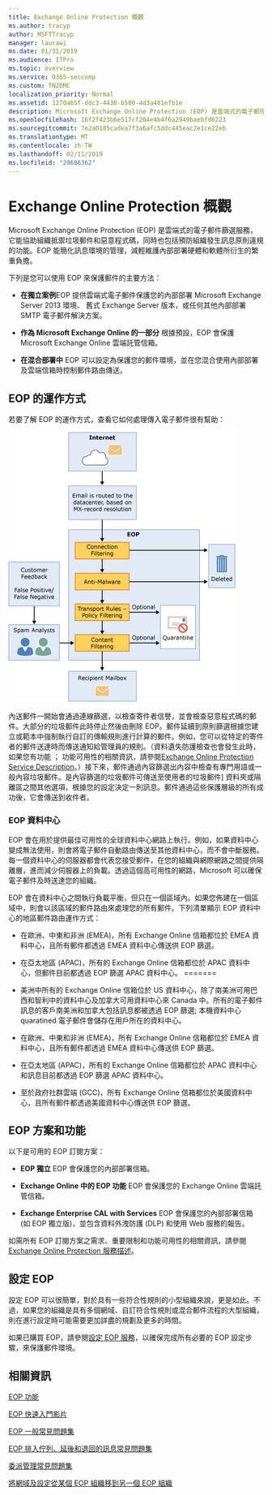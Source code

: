 ```yaml
---
title: Exchange Online Protection 概觀
ms.author: tracyp
author: MSFTTracyp
manager: laurawi
ms.date: 01/31/2019
ms.audience: ITPro
ms.topic: overview
ms.service: O365-seccomp
ms.custom: TN2DMC
localization_priority: Normal
ms.assetid: 1270a65f-ddc3-4430-b500-4d3a481efb1e
description: Microsoft Exchange Online Protection (EOP) 是雲端式的電子郵件篩選服務，它能協助組織抵禦垃圾郵件和惡意軟體，同時也包括預防組織發生訊息原則違規的功能。
ms.openlocfilehash: 16f2f423b6e517cf204e4b4f6a2949baebfd6223
ms.sourcegitcommit: 7e2a0185cadea7f3a6afc5ddc445eac2e1ce22eb
ms.translationtype: MT
ms.contentlocale: zh-TW
ms.lasthandoff: 02/11/2019
ms.locfileid: "29686362"
---
```

# <a name="exchange-online-protection-overview"></a>Exchange Online Protection 概觀

Microsoft Exchange Online Protection (EOP) 是雲端式的電子郵件篩選服務，它能協助組織抵禦垃圾郵件和惡意程式碼，同時也包括預防組織發生訊息原則違規的功能。EOP 能簡化訊息環境的管理，減輕維護內部部署硬體和軟體所衍生的繁重負擔。
  
下列是您可以使用 EOP 來保護郵件的主要方法：
  
- **在獨立案例**EOP 提供雲端式電子郵件保護您的內部部署 Microsoft Exchange Server 2013 環境、 舊式 Exchange Server 版本，或任何其他內部部署 SMTP 電子郵件解決方案。 
    
- **作為 Microsoft Exchange Online 的一部分** 根據預設，EOP 會保護 Microsoft Exchange Online 雲端託管信箱。 
    
- **在混合部署中** EOP 可以設定為保護您的郵件環境，並在您混合使用內部部署及雲端信箱時控制郵件路由傳送。 
    
## <a name="how-eop-works"></a>EOP 的運作方式

若要了解 EOP 的運作方式，查看它如何處理傳入電子郵件很有幫助：
  
![EOP 電子郵件處理](../media/EOP-email-processing.png)
  
內送郵件一開始會通過連線篩選，以檢查寄件者信譽，並會檢查惡意程式碼的郵件。大部分的垃圾郵件此時停止然後由刪除 EOP。郵件延續到原則篩選根據您建立或範本中強制執行自訂的傳輸規則進行計算的郵件。例如，您可以從特定的寄件者的郵件送達時而傳送通知給管理員的規則。（資料遺失防護檢查也會發生此時，如果您有功能 ； 功能可用性的相關資訊，請參閱[Exchange Online Protection Service Description](https://go.microsoft.com/fwlink/p/?LinkId=320619)。）接下來，郵件通過內容篩選出內容中檢查有專門用語或一般內容垃圾郵件。是內容篩選的垃圾郵件可傳送至使用者的垃圾郵件] 資料夾或隔離區之間其他選項，根據您的設定決定一則訊息。郵件通過這些保護層級的所有成功後，它會傳送到收件者。
  
### <a name="eop-datacenters"></a>EOP 資料中心

EOP 會在用於提供最佳可用性的全球資料中心網路上執行。例如，如果資料中心變成無法使用，則會將電子郵件自動路由傳送至其他資料中心，而不會中斷服務。每一個資料中心的伺服器都會代表您接受郵件，在您的組織與網際網路之間提供隔離層，進而減少伺服器上的負載。透過這個高可用性的網路，Microsoft 可以確保電子郵件及時送達您的組織。 
  
EOP 會在資料中心之間執行負載平衡，但只在一個區域內。如果您佈建在一個區域中，則會以該區域的郵件路由來處理您的所有郵件。下列清單顯示 EOP 資料中心的地區郵件路由運作方式：
  
    
- 在歐洲、中東和非洲 (EMEA)，所有 Exchange Online 信箱都位於 EMEA 資料中心，且所有郵件都透過 EMEA 資料中心傳送供 EOP 篩選。
    
- 在亞太地區 (APAC)，所有的 Exchange Online 信箱都位於 APAC 資料中心，但郵件目前都透過 EOP 篩選 APAC 資料中心。
=======
- 美洲中所有的 Exchange Online 信箱位於 US 資料中心，除了南美洲可用巴西和智利中的資料中心及加拿大可用資料中心來 Canada 中。所有的電子郵件訊息的客戶南美洲和加拿大包括訊息都被透過 EOP 篩選; 本機資料中心quaratined 電子郵件會儲存在用戶所在的資料中心。
    
- 在歐洲、中東和非洲 (EMEA)，所有 Exchange Online 信箱都位於 EMEA 資料中心，且所有郵件都透過 EMEA 資料中心傳送供 EOP 篩選。
    
- 在亞太地區 (APAC)，所有的 Exchange Online 信箱都位於 APAC 資料中心和訊息目前都透過 EOP 篩選 APAC 資料中心。
    
- 至於政府社群雲端 (GCC)，所有 Exchange Online 信箱都位於美國資料中心，且所有郵件都透過美國資料中心傳送供 EOP 篩選。
    
## <a name="eop-plans-and-features"></a>EOP 方案和功能

以下是可用的 EOP 訂閱方案：
  
- **EOP 獨立** EOP 會保護您的內部部署信箱。 
    
- **Exchange Online 中的 EOP 功能** EOP 會保護您的 Exchange Online 雲端託管信箱。 
    
- **Exchange Enterprise CAL with Services** EOP 會保護您的內部部署信箱 (如 EOP 獨立版)，並包含資料外洩防護 (DLP) 和使用 Web 服務的報告。 
    
如需所有 EOP 訂閱方案之需求、重要限制和功能可用性的相關資訊，請參閱 [Exchange Online Protection 服務描述](https://go.microsoft.com/fwlink/p/?LinkId=320619)。
  
## <a name="setting-up-eop"></a>設定 EOP

設定 EOP 可以很簡單，對於具有一些符合性規則的小型組織來說，更是如此。不過，如果您的組織是具有多個網域、自訂符合性規則或混合郵件流程的大型組織，則在進行設定時可能需要更加詳盡的規劃及更多的時間。
  
如果已購買 EOP，請參閱[設定 EOP 服務](set-up-your-eop-service.md)，以確保完成所有必要的 EOP 設定步驟，來保護郵件環境。 
  
## <a name="for-more-information"></a>相關資訊

[EOP 功能](eop-features.md)
  
[EOP 快速入門影片](videos-for-getting-started-with-eop.md)
  
[EOP 一般常見問題集](eop-general-faq.md)
  
[EOP 排入佇列、延後和退回的訊息常見問題集](eop-queued-deferred-and-bounced-messages-faq.md)
  
[委派管理常見問題集](delegated-administration-faq.md)
  
[將網域及設定從某個 EOP 組織移到另一個 EOP 組織](move-domains-and-settings-from-one-eop-organization-to-another-eop-organization.md)
  

